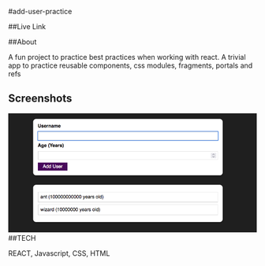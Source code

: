 #add-user-practice

##Live Link

##About

A fun project to practice best practices when working with react. A trivial app to practice reusable components, css modules, fragments, portals and refs

## Screenshots

![screen shot of landing page of Hear Me](/src/Images/screen-shot.png)
##TECH

REACT, Javascript, CSS, HTML
